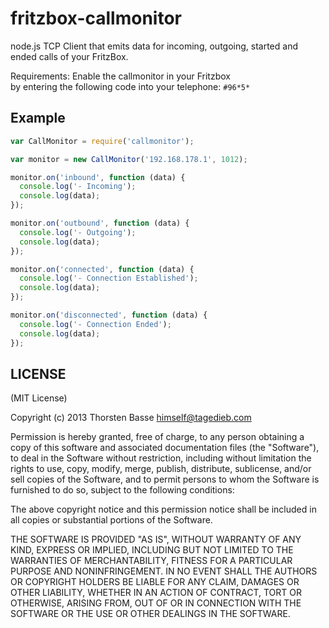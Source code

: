 fritzbox-callmonitor
====================

node.js TCP Client that emits data for incoming, outgoing, started and ended calls of your FritzBox.

Requirements:
Enable the callmonitor in your Fritzbox  
by entering the following code into your telephone: `#96*5*`


## Example

```js
var CallMonitor = require('callmonitor');

var monitor = new CallMonitor('192.168.178.1', 1012);

monitor.on('inbound', function (data) {
  console.log('- Incoming');
  console.log(data);
});

monitor.on('outbound', function (data) {
  console.log('- Outgoing');
  console.log(data);
});

monitor.on('connected', function (data) {
  console.log('- Connection Established');
  console.log(data);
});

monitor.on('disconnected', function (data) {
  console.log('- Connection Ended');
  console.log(data);
});
```

## LICENSE

(MIT License)

Copyright (c) 2013 Thorsten Basse <himself@tagedieb.com>

Permission is hereby granted, free of charge, to any person obtaining
a copy of this software and associated documentation files (the
"Software"), to deal in the Software without restriction, including
without limitation the rights to use, copy, modify, merge, publish,
distribute, sublicense, and/or sell copies of the Software, and to
permit persons to whom the Software is furnished to do so, subject to
the following conditions:

The above copyright notice and this permission notice shall be
included in all copies or substantial portions of the Software.

THE SOFTWARE IS PROVIDED "AS IS", WITHOUT WARRANTY OF ANY KIND,
EXPRESS OR IMPLIED, INCLUDING BUT NOT LIMITED TO THE WARRANTIES OF
MERCHANTABILITY, FITNESS FOR A PARTICULAR PURPOSE AND
NONINFRINGEMENT. IN NO EVENT SHALL THE AUTHORS OR COPYRIGHT HOLDERS BE
LIABLE FOR ANY CLAIM, DAMAGES OR OTHER LIABILITY, WHETHER IN AN ACTION
OF CONTRACT, TORT OR OTHERWISE, ARISING FROM, OUT OF OR IN CONNECTION
WITH THE SOFTWARE OR THE USE OR OTHER DEALINGS IN THE SOFTWARE.